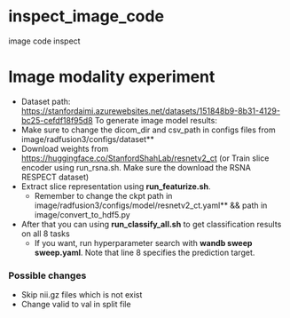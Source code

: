 # inspect_image_code
image code inspect


# Image modality experiment 
- Dataset path: https://stanfordaimi.azurewebsites.net/datasets/151848b9-8b31-4129-bc25-cefdf18f95d8
To generate image model results: 
- Make sure to change the dicom\_dir and csv\_path in configs files from image/radfusion3/configs/dataset**
- Download weights from https://huggingface.co/StanfordShahLab/resnetv2_ct (or Train slice encoder using run_rsna.sh. Make sure the download the RSNA RESPECT dataset)
- Extract slice representation using **run_featurize.sh**.
    - Remember to change the ckpt path in image/radfusion3/configs/model/resnetv2_ct.yaml** && path in image/convert_to_hdf5.py
- After that you can using **run_classify_all.sh** to get classification results on all 8 tasks
    - If you want, run hyperparameter search with **wandb sweep sweep.yaml**. Note that line 8 specifies the prediction target. 


### Possible changes
- Skip nii.gz files which is not exist
- Change valid to val in split file
